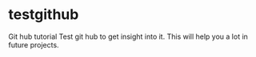 testgithub
==========

Git hub tutorial
Test git hub to get insight into it. This will help you a lot in future projects.

